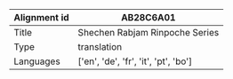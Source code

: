 |Alignment id | AB28C6A01
| --- | --- 
|Title | Shechen Rabjam Rinpoche Series 
|Type | translation
|Languages | ['en', 'de', 'fr', 'it', 'pt', 'bo']